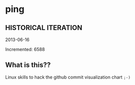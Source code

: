 # ping

## HISTORICAL ITERATION
2013-06-16

Incremented: 6588

## What is this?? 
Linux skills to hack the github commit visualization chart `;-)`
